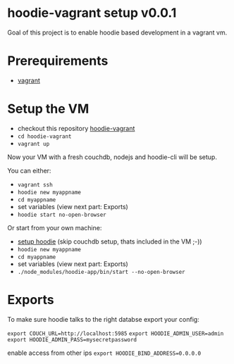 
hoodie-vagrant setup v0.0.1
=============================

Goal of this project is to enable hoodie based development in a vagrant vm.

Prerequirements
===============

* [vagrant](http://www.vagrantup.com/)

Setup the VM
============

* checkout this repository [hoodie-vagrant](https://github.com/cainvommars/hoodie-vagrant)
* ``cd hoodie-vagrant``
* ``vagrant up``

Now your VM with a fresh couchdb, nodejs and hoodie-cli will be setup.

You can either:
* ``vagrant ssh``
* ``hoodie new myappname``
* ``cd myappname``
* set variables (view next part: Exports) 
* ``hoodie start no-open-browser``

Or start from your own machine:
* [setup hoodie](http://hood.ie/#installation) (skip couchdb setup, thats included in the VM ;-))
* ``hoodie new myappname``
* ``cd myappname``
* set variables (view next part: Exports)
* ``./node_modules/hoodie-app/bin/start --no-open-browser``

Exports
=======

To make sure hoodie talks to the right databse export your config:

``export COUCH_URL=http://localhost:5985``
``export HOODIE_ADMIN_USER=admin``
``export HOODIE_ADMIN_PASS=mysecretpassword``

enable access from other ips
``export HOODIE_BIND_ADDRESS=0.0.0.0``